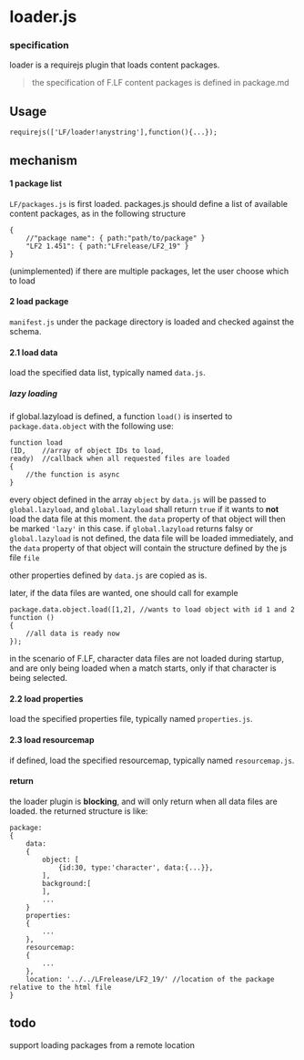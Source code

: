 # loader.js
### specification

loader is a requirejs plugin that loads content packages.
> the specification of F.LF content packages is defined in package.md

## Usage

```
requirejs(['LF/loader!anystring'],function(){...});
```

## mechanism

#### 1 package list
`LF/packages.js` is first loaded. packages.js should define a list of available content packages, as in the following structure
```
{
	//"package name": { path:"path/to/package" }
	"LF2 1.451": { path:"LFrelease/LF2_19" }
}
```
(unimplemented) if there are multiple packages, let the user choose which to load

#### 2 load package
`manifest.js` under the package directory is loaded and checked against the schema.

#### 2.1 load data
load the specified data list, typically named `data.js`.

##### lazy loading

if global.lazyload is defined, a function `load()` is inserted to `package.data.object` 
with the following use:
```
function load
(ID,    //array of object IDs to load,
ready)  //callback when all requested files are loaded
{
	//the function is async
}
```

every object defined in the array `object` by `data.js` will be passed to `global.lazyload`, and `global.lazyload` shall return `true` if it wants to __not__ load the data file at this moment. the `data` property of that object will then be marked `'lazy'` in this case. if `global.lazyload` returns falsy or `global.lazyload` is not defined, the data file will be loaded immediately, and the `data` property of that object will contain the structure defined by the js file `file`

other properties defined by `data.js` are copied as is.

later, if the data files are wanted, one should call for example
```
package.data.object.load([1,2], //wants to load object with id 1 and 2
function ()
{
	//all data is ready now
});
```

in the scenario of F.LF, character data files are not loaded during startup, and are only being loaded when a match starts, only if that character is being selected.

#### 2.2 load properties
load the specified properties file, typically named `properties.js`.

#### 2.3 load resourcemap
if defined, load the specified resourcemap, typically named `resourcemap.js`.

#### return
the loader plugin is __blocking__, and will only return when all data files are loaded. the returned structure is like:
```
package:
{
	data:
	{
		object: [
			{id:30, type:'character', data:{...}},
		],
		background:[
		],
		...
	}
	properties:
	{
		...
	},
	resourcemap:
	{
		...
	},
	location: '../../LFrelease/LF2_19/' //location of the package relative to the html file
}
```

## todo

support loading packages from a remote location
